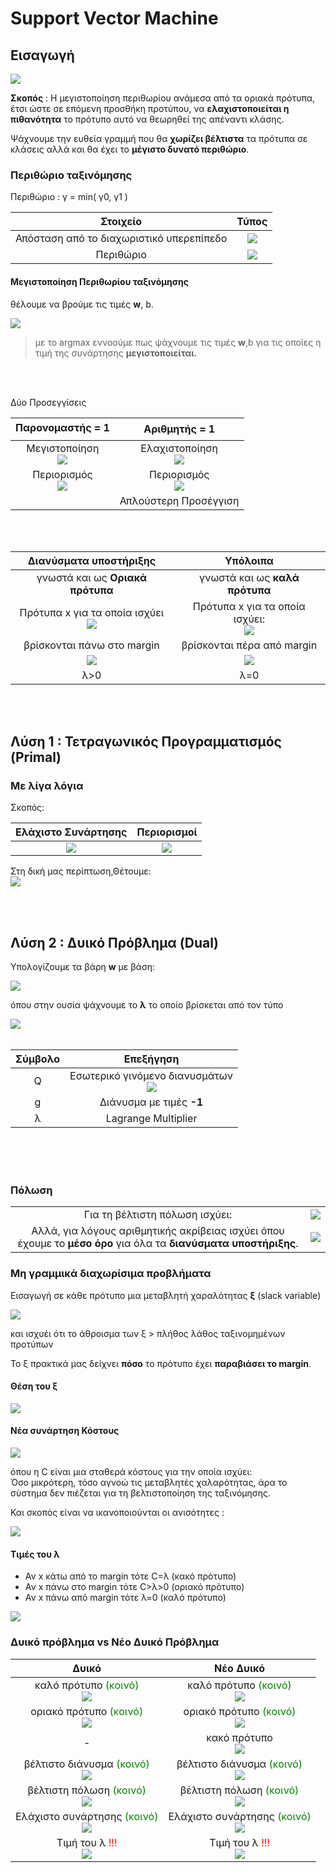 # Support Vector Machine

## Εισαγωγή

<img src="./images/about_margin.JPG">

**Σκοπός** : Η μεγιστοποίηση περιθωρίου ανάμεσα από τα οριακά πρότυπα, έτσι ώστε σε επόμενη προσθήκη προτύπου, να **ελαχιστοποιείται η πιθανότητα** το πρότυπο αυτό να θεωρηθεί της απέναντι κλάσης.


Ψάχνουμε την ευθεία γραμμή που θα **χωρίζει βέλτιστα** τα πρότυπα σε κλάσεις αλλά και θα έχει το **μέγιστο δυνατό περιθώριο**.

### Περιθώριο ταξινόμησης

Περιθώριο : γ = min( γ0, γ1 )

|                 Στοιχείο                 |               Τύπος               |
| :--------------------------------------: | :-------------------------------: |
| Απόσταση από το διαχωριστικό υπερεπίπεδο | <img src="./images/distance.JPG"> |
|                Περιθώριο                 |  <img src="./images/margin.JPG">  |

#### Μεγιστοποίηση Περιθωρίου ταξινόμησης

θέλουμε να βρούμε τις τιμές **w**, b.

<img src="./images/target_weight_bias.JPG">

> με το argmax εννοούμε πως ψάχνουμε τις τιμές **w**,b για τις οποίες η τιμή της συνάρτησης **μεγιστοποιείται.** 

<br/>
<br/>

Δύο Προσεγγίσεις

|                         Παρονομαστής = 1                          |                            Αριθμητής = 1                             |
| :----------------------------------------------------------------: | :------------------------------------------------------------------: |
|     Μεγιστοποίηση <br/> <img src="images/arg_numerator.JPG"/>      |    Ελαχιστοποίηση <br/>  <img src="images/arg_denominator.JPG"/>     |
| Περιορισμός <br/> <img src="images/arg_numerator_limitation.JPG"/> | Περιορισμός <br/> <img src="images/arg_denominator_limitation.JPG"/> |
|                                                                    |                        Απλούστερη Προσέγγιση                         |

<br/>
<br/>

|                           Διανύσματα υποστήριξης                            |                                    Υπόλοιπα                                     |
| :-------------------------------------------------------------------------: | :-----------------------------------------------------------------------------: |
|                      γνωστά και ως **Οριακά πρότυπα**                       |                         γνωστά και ως **καλά πρότυπα**                          |
| Πρότυπα x για τα οποία ισχύει<br/> <img src="./images/support_vector.jpg"/> | Πρότυπα x για τα οποία ισχύει:<br/> <img src="./images/svm_simple_vectors.jpg"> |
|                         βρίσκονται πάνω στο margin                          |                           βρίσκονται πέρα από margin                            |
|              <img src="./images/svm_support_vectors_map.jpg">               |                 <img src="./images/svm_simple_vectors_map.jpg">                 |
|                                     λ>0                                     |                                       λ=0                                       |

<br/>
<br/>

## Λύση 1 : Τετραγωνικός Προγραμματισμός (Primal)

### Με λίγα λόγια
Σκοπός:

|        Ελάχιστο Συνάρτησης         |                Περιορισμοί                |
| :--------------------------------: | :---------------------------------------: |
| <img src="images/square_algo.JPG"> | <img src="images/square_limitations.JPG"> |

Στη δική μας περίπτωση,Θέτουμε:  
<img src="./images/square_NN.JPG">

<br/>
<br/>

## Λύση 2 : Δυικό Πρόβλημα (Dual)


Υπολογίζουμε τα βάρη **w** με βάση:  

<img src="./images/dual_problem_weights.jpg">

όπου στην ουσία ψάχνουμε το **λ** το οποίο βρίσκεται από τον τύπο 

<img src="./images/minimum_lamda.jpg">





<br/>
<br/>

| Σύμβολο |                                Επεξήγηση                                |
| :-----: | :---------------------------------------------------------------------: |
|    Q    | Εσωτερικό γινόμενο διανυσμάτων<br/> <img src="./images/Q_formula.jpg"/> |
|    g    |                        Διάνυσμα με τιμές **-1**                         |
|    λ    |                           Lagrange Multiplier                           |

<br/>
<br/>
<br/>


### Πόλωση

|                                                                                                                  |                                       |
| :--------------------------------------------------------------------------------------------------------------: | :-----------------------------------: |
|                                          Για τη βέλτιστη πόλωση ισχύει:                                          | <img src="./images/optimal_bias.jpg"> |
| Αλλά, για λόγους αριθμητικής ακρίβειας ισχύει όπου έχουμε το **μέσο όρο** για όλα τα **διανύσματα υποστήριξης**. |  <img src="./images/mean_bias.jpg">   |



### Μη γραμμικά διαχωρίσιμα προβλήματα

Εισαγωγή σε κάθε πρότυπο μια μεταβλητή χαραλότητας **ξ** (slack variable)

<img src="./images/insert_slack_variable.jpg">

και ισχυέι ότι το άθροισμα των ξ > πλήθος λάθος ταξινομημένων προτύπων

Το ξ πρακτικά μας δείχνει **πόσο** το πρότυπο έχει **παραβιάσει το margin**.

#### Θέση του ξ

<img src="./images/ksi.jpg">

#### Νέα συνάρτηση Κόστους

<img src="./images/new_cost_function.jpg">

όπου η C είναι μια σταθερά κόστους για την οποία ισχύει:  
Όσο μικρότερη, τόσο αγνοώ τις μεταβλητές χαλαρότητας, άρα το σύστημα δεν πιέζεται για τη βελτιστοποίηση της ταξινόμησης.

Και σκοπός είναι να ικανοποιούνται οι ανισότητες :  

<img src="./images/new_cost_function2.jpg">

#### Τιμές του λ

- Αν x κάτω από το margin τότε C=λ (κακό πρότυπο)
- Αν x πάνω στο margin τότε C>λ>0 (οριακό πρότυπο)
- Αν x πάνω από margin τότε λ=0 (καλό πρότυπο)

<img src="./images/value_of_lamda.jpg">



### Δυικό πρόβλημα vs Νέο Δυικό Πρόβλημα

|                                                     Δυικό                                                     |                                                   Νέο Δυικό                                                   |
| :-----------------------------------------------------------------------------------------------------------: | :-----------------------------------------------------------------------------------------------------------: |
|   καλό πρότυπο <span style="color:green">(κοινό)</span> <br/> <img src="./images/svm_simple_vectors.jpg"/>    |   καλό πρότυπο <span style="color:green">(κοινό)</span> <br/> <img src="./images/svm_simple_vectors.jpg"/>    |
|     οριακό πρότυπο <span style="color:green">(κοινό)</span><br/><img src="./images/support_vector.jpg"/>      |     οριακό πρότυπο <span style="color:green">(κοινό)</span><br/> <img src="./images/support_vector.jpg"/>     |
|                                                       -                                                       |                           κακό πρότυπο <br/> <img src="./images/bad_vectors.jpg"/>                            |
| βέλτιστο διάνυσμα <span style="color:green">(κοινό)</span><br/> <img src="./images/dual_problem_weights.jpg"> | βέλτιστο διάνυσμα <span style="color:green">(κοινό)</span> <br/><img src="./images/dual_problem_weights.jpg"> |
|      βέλτιστη πόλωση <span style="color:green">(κοινό)</span> <br/><img src="./images/optimal_bias.jpg">      |     βέλτιστη πόλωση  <span style="color:green">(κοινό)</span> <br/> <img src="./images/optimal_bias.jpg">     |
|   Ελάχιστο συνάρτησης <span style="color:green">(κοινό)</span> <br/><img src="./images/minimum_lamda.jpg">    |  Ελάχιστο συνάρτησης  <span style="color:green">(κοινό)</span> <br/> <img src="./images/minimum_lamda.jpg">   |
|      Τιμή του λ <span style="color:red">!!!</span> <br/> <img src="./images/dual_lamda_limitations.jpg">      |    Τιμή του λ <span style="color:red">!!!</span> <br/> <img src="./images/new_dual_lamda_limitations.jpg">    |